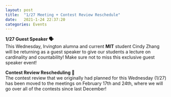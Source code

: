 ```yaml
---
layout: post
title:  "1/27 Meeting + Contest Review Reschedule"
date:   2021-1-24 22:37:20
categories: Events
---
```


**1/27 Guest Speaker 🗣**       
This Wednesday, Irvington alumna and current **MIT** student Cindy Zhang will be returning as a guest speaker to give our students a lecture on cardinality and countability! Make sure not to miss this exclusive guest speaker event!

**Contest Review Rescheduling 📅**  
The contest review that we originally had planned for this Wednesday (1/27) has been moved to the meetings on February 17th and 24th, where we will go over all of the contests since last December!

